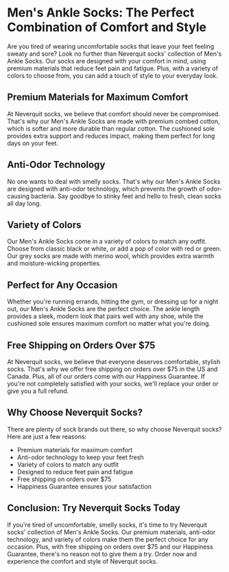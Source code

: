 # Men's Ankle Socks: The Perfect Combination of Comfort and Style

Are you tired of wearing uncomfortable socks that leave your feet feeling sweaty and sore? Look no further than Neverquit socks' collection of Men's Ankle Socks. Our socks are designed with your comfort in mind, using premium materials that reduce feet pain and fatigue. Plus, with a variety of colors to choose from, you can add a touch of style to your everyday look.

## Premium Materials for Maximum Comfort

At Neverquit socks, we believe that comfort should never be compromised. That's why our Men's Ankle Socks are made with premium combed cotton, which is softer and more durable than regular cotton. The cushioned sole provides extra support and reduces impact, making them perfect for long days on your feet.

## Anti-Odor Technology

No one wants to deal with smelly socks. That's why our Men's Ankle Socks are designed with anti-odor technology, which prevents the growth of odor-causing bacteria. Say goodbye to stinky feet and hello to fresh, clean socks all day long.

## Variety of Colors

Our Men's Ankle Socks come in a variety of colors to match any outfit. Choose from classic black or white, or add a pop of color with red or green. Our grey socks are made with merino wool, which provides extra warmth and moisture-wicking properties.

## Perfect for Any Occasion

Whether you're running errands, hitting the gym, or dressing up for a night out, our Men's Ankle Socks are the perfect choice. The ankle length provides a sleek, modern look that pairs well with any shoe, while the cushioned sole ensures maximum comfort no matter what you're doing.

## Free Shipping on Orders Over $75

At Neverquit socks, we believe that everyone deserves comfortable, stylish socks. That's why we offer free shipping on orders over $75 in the US and Canada. Plus, all of our orders come with our Happiness Guarantee. If you're not completely satisfied with your socks, we'll replace your order or give you a full refund.

## Why Choose Neverquit Socks?

There are plenty of sock brands out there, so why choose Neverquit socks? Here are just a few reasons:

- Premium materials for maximum comfort
- Anti-odor technology to keep your feet fresh
- Variety of colors to match any outfit
- Designed to reduce feet pain and fatigue
- Free shipping on orders over $75
- Happiness Guarantee ensures your satisfaction

## Conclusion: Try Neverquit Socks Today

If you're tired of uncomfortable, smelly socks, it's time to try Neverquit socks' collection of Men's Ankle Socks. Our premium materials, anti-odor technology, and variety of colors make them the perfect choice for any occasion. Plus, with free shipping on orders over $75 and our Happiness Guarantee, there's no reason not to give them a try. Order now and experience the comfort and style of Neverquit socks.